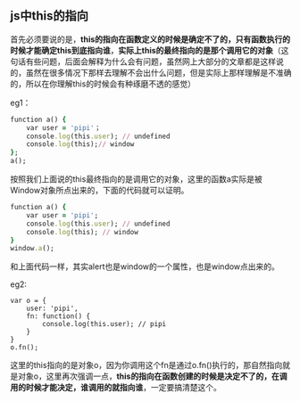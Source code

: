 ## js中this的指向

首先必须要说的是，**this的指向在函数定义的时候是确定不了的，只有函数执行的时候才能确定this到底指向谁**，**实际上this的最终指向的是那个调用它的对象**（这句话有些问题，后面会解释为什么会有问题，虽然网上大部分的文章都是这样说的，虽然在很多情况下那样去理解不会出什么问题，但是实际上那样理解是不准确的，所以在你理解this的时候会有种琢磨不透的感觉）

eg1：

```ruby
function a() {
	var user = 'pipi'；
    console.log(this.user); // undefined
    console.log(this);// window
};
a();
```

按照我们上面说的this最终指向的是调用它的对象，这里的函数a实际是被Window对象所点出来的，下面的代码就可以证明。

```ruby
function a() {
	var user = 'pipi';
	console.log(this.user); // undefined
	console.log(this); // window
}
window.a();
```

和上面代码一样，其实alert也是window的一个属性，也是window点出来的。

eg2:

```
var o = {
	user: 'pipi',
	fn: function() {
		console.log(this.user); // pipi
	}
}
o.fn();
```

这里的this指向的是对象o，因为你调用这个fn是通过o.fn()执行的，那自然指向就是对象o，这里再次强调一点，**this的指向在函数创建的时候是决定不了的，在调用的时候才能决定，谁调用的就指向谁**，一定要搞清楚这个。